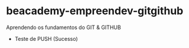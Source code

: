 # beacademy-empreendev-gitgithub
Aprendendo os fundamentos do GIT &amp; GITHUB

- Teste de PUSH (Sucesso)
